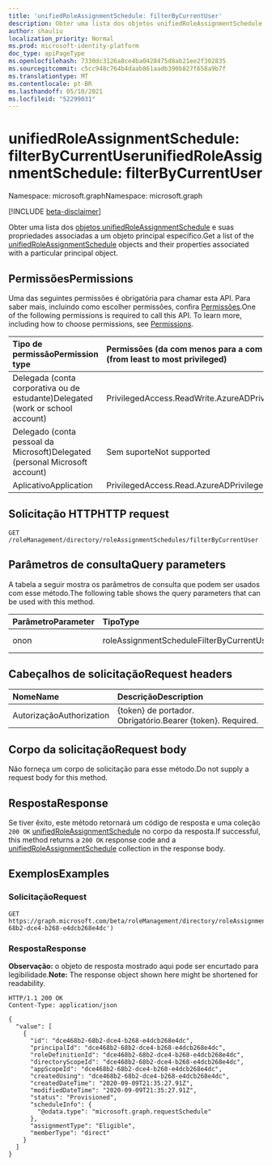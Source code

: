 ```yaml
---
title: 'unifiedRoleAssignmentSchedule: filterByCurrentUser'
description: Obter uma lista dos objetos unifiedRoleAssignmentSchedule e suas propriedades filtradas por uma entidade de usuário específica
author: shauliu
localization_priority: Normal
ms.prod: microsoft-identity-platform
doc_type: apiPageType
ms.openlocfilehash: 7330dc3126a8ce4ba0428475d8ab21ee2f302835
ms.sourcegitcommit: c5cc948c764b4daab861aadb390b827f658a9b7f
ms.translationtype: MT
ms.contentlocale: pt-BR
ms.lasthandoff: 05/10/2021
ms.locfileid: "52299031"
---
```

# <a name="unifiedroleassignmentschedule-filterbycurrentuser"></a><span data-ttu-id="31ef7-103">unifiedRoleAssignmentSchedule: filterByCurrentUser</span><span class="sxs-lookup"><span data-stu-id="31ef7-103">unifiedRoleAssignmentSchedule: filterByCurrentUser</span></span>
<span data-ttu-id="31ef7-104">Namespace: microsoft.graph</span><span class="sxs-lookup"><span data-stu-id="31ef7-104">Namespace: microsoft.graph</span></span>

[!INCLUDE [beta-disclaimer](../../includes/beta-disclaimer.md)]

<span data-ttu-id="31ef7-105">Obter uma lista dos [objetos unifiedRoleAssignmentSchedule](../resources/unifiedRoleAssignmentSchedule.md) e suas propriedades associadas a um objeto principal específico.</span><span class="sxs-lookup"><span data-stu-id="31ef7-105">Get a list of the [unifiedRoleAssignmentSchedule](../resources/unifiedRoleAssignmentSchedule.md) objects and their properties associated with a particular principal object.</span></span>

## <a name="permissions"></a><span data-ttu-id="31ef7-106">Permissões</span><span class="sxs-lookup"><span data-stu-id="31ef7-106">Permissions</span></span>
<span data-ttu-id="31ef7-p101">Uma das seguintes permissões é obrigatória para chamar esta API. Para saber mais, incluindo como escolher permissões, confira [Permissões](/graph/permissions-reference).</span><span class="sxs-lookup"><span data-stu-id="31ef7-p101">One of the following permissions is required to call this API. To learn more, including how to choose permissions, see [Permissions](/graph/permissions-reference).</span></span>

|<span data-ttu-id="31ef7-109">Tipo de permissão</span><span class="sxs-lookup"><span data-stu-id="31ef7-109">Permission type</span></span>|<span data-ttu-id="31ef7-110">Permissões (da com menos para a com mais privilégios)</span><span class="sxs-lookup"><span data-stu-id="31ef7-110">Permissions (from least to most privileged)</span></span>|
|:---|:---|
|<span data-ttu-id="31ef7-111">Delegada (conta corporativa ou de estudante)</span><span class="sxs-lookup"><span data-stu-id="31ef7-111">Delegated (work or school account)</span></span>|<span data-ttu-id="31ef7-112">PrivilegedAccess.ReadWrite.AzureAD</span><span class="sxs-lookup"><span data-stu-id="31ef7-112">PrivilegedAccess.ReadWrite.AzureAD</span></span>|
|<span data-ttu-id="31ef7-113">Delegado (conta pessoal da Microsoft)</span><span class="sxs-lookup"><span data-stu-id="31ef7-113">Delegated (personal Microsoft account)</span></span>|<span data-ttu-id="31ef7-114">Sem suporte</span><span class="sxs-lookup"><span data-stu-id="31ef7-114">Not supported</span></span>|
|<span data-ttu-id="31ef7-115">Aplicativo</span><span class="sxs-lookup"><span data-stu-id="31ef7-115">Application</span></span>|<span data-ttu-id="31ef7-116">PrivilegedAccess.Read.AzureAD</span><span class="sxs-lookup"><span data-stu-id="31ef7-116">PrivilegedAccess.Read.AzureAD</span></span>|

## <a name="http-request"></a><span data-ttu-id="31ef7-117">Solicitação HTTP</span><span class="sxs-lookup"><span data-stu-id="31ef7-117">HTTP request</span></span>

<!-- {
  "blockType": "ignored"
}
-->
``` http
GET /roleManagement/directory/roleAssignmentSchedules/filterByCurrentUser
```

## <a name="query-parameters"></a><span data-ttu-id="31ef7-118">Parâmetros de consulta</span><span class="sxs-lookup"><span data-stu-id="31ef7-118">Query parameters</span></span>
<span data-ttu-id="31ef7-119">A tabela a seguir mostra os parâmetros de consulta que podem ser usados com esse método.</span><span class="sxs-lookup"><span data-stu-id="31ef7-119">The following table shows the query parameters that can be used with this method.</span></span>

|<span data-ttu-id="31ef7-120">Parâmetro</span><span class="sxs-lookup"><span data-stu-id="31ef7-120">Parameter</span></span>|<span data-ttu-id="31ef7-121">Tipo</span><span class="sxs-lookup"><span data-stu-id="31ef7-121">Type</span></span>|<span data-ttu-id="31ef7-122">Descrição</span><span class="sxs-lookup"><span data-stu-id="31ef7-122">Description</span></span>|
|:---|:---|:---|
|<span data-ttu-id="31ef7-123">on</span><span class="sxs-lookup"><span data-stu-id="31ef7-123">on</span></span>|<span data-ttu-id="31ef7-124">roleAssignmentScheduleFilterByCurrentUserOptions</span><span class="sxs-lookup"><span data-stu-id="31ef7-124">roleAssignmentScheduleFilterByCurrentUserOptions</span></span>|<span data-ttu-id="31ef7-125">ID do usuário atual.</span><span class="sxs-lookup"><span data-stu-id="31ef7-125">Id of the current user.</span></span>|


## <a name="request-headers"></a><span data-ttu-id="31ef7-126">Cabeçalhos de solicitação</span><span class="sxs-lookup"><span data-stu-id="31ef7-126">Request headers</span></span>
|<span data-ttu-id="31ef7-127">Nome</span><span class="sxs-lookup"><span data-stu-id="31ef7-127">Name</span></span>|<span data-ttu-id="31ef7-128">Descrição</span><span class="sxs-lookup"><span data-stu-id="31ef7-128">Description</span></span>|
|:---|:---|
|<span data-ttu-id="31ef7-129">Autorização</span><span class="sxs-lookup"><span data-stu-id="31ef7-129">Authorization</span></span>|<span data-ttu-id="31ef7-p102">{token} de portador. Obrigatório.</span><span class="sxs-lookup"><span data-stu-id="31ef7-p102">Bearer {token}. Required.</span></span>|

## <a name="request-body"></a><span data-ttu-id="31ef7-132">Corpo da solicitação</span><span class="sxs-lookup"><span data-stu-id="31ef7-132">Request body</span></span>
<span data-ttu-id="31ef7-133">Não forneça um corpo de solicitação para esse método.</span><span class="sxs-lookup"><span data-stu-id="31ef7-133">Do not supply a request body for this method.</span></span>

## <a name="response"></a><span data-ttu-id="31ef7-134">Resposta</span><span class="sxs-lookup"><span data-stu-id="31ef7-134">Response</span></span>

<span data-ttu-id="31ef7-135">Se tiver êxito, este método retornará um código de resposta e uma coleção `200 OK` [unifiedRoleAssignmentSchedule](../resources/unifiedroleassignmentschedule.md) no corpo da resposta.</span><span class="sxs-lookup"><span data-stu-id="31ef7-135">If successful, this method returns a `200 OK` response code and a [unifiedRoleAssignmentSchedule](../resources/unifiedroleassignmentschedule.md) collection in the response body.</span></span>

## <a name="examples"></a><span data-ttu-id="31ef7-136">Exemplos</span><span class="sxs-lookup"><span data-stu-id="31ef7-136">Examples</span></span>

### <a name="request"></a><span data-ttu-id="31ef7-137">Solicitação</span><span class="sxs-lookup"><span data-stu-id="31ef7-137">Request</span></span>
<!-- {
  "blockType": "request",
  "name": "unifiedroleassignmentschedule_filterbycurrentuser"
}
-->
``` http
GET https://graph.microsoft.com/beta/roleManagement/directory/roleAssignmentSchedules/filterByCurrentUser(on='dce468b2-68b2-dce4-b268-e4dcb268e4dc')
```


### <a name="response"></a><span data-ttu-id="31ef7-138">Resposta</span><span class="sxs-lookup"><span data-stu-id="31ef7-138">Response</span></span>
<span data-ttu-id="31ef7-139">**Observação:** o objeto de resposta mostrado aqui pode ser encurtado para legibilidade.</span><span class="sxs-lookup"><span data-stu-id="31ef7-139">**Note:** The response object shown here might be shortened for readability.</span></span>
<!-- {
  "blockType": "response",
  "truncated": true,
  "@odata.type": "Collection(microsoft.graph.unifiedRoleAssignmentSchedule)"
}
-->
``` http
HTTP/1.1 200 OK
Content-Type: application/json

{
  "value": [
    {
      "id": "dce468b2-68b2-dce4-b268-e4dcb268e4dc",
      "principalId": "dce468b2-68b2-dce4-b268-e4dcb268e4dc",
      "roleDefinitionId": "dce468b2-68b2-dce4-b268-e4dcb268e4dc",
      "directoryScopeId": "dce468b2-68b2-dce4-b268-e4dcb268e4dc",
      "appScopeId": "dce468b2-68b2-dce4-b268-e4dcb268e4dc",
      "createdUsing": "dce468b2-68b2-dce4-b268-e4dcb268e4dc",
      "createdDateTime": "2020-09-09T21:35:27.91Z",
      "modifiedDateTime": "2020-09-09T21:35:27.91Z",
      "status": "Provisioned",
      "scheduleInfo": {
        "@odata.type": "microsoft.graph.requestSchedule"
      },
      "assignmentType": "Eligible",
      "memberType": "direct"
    }
  ]
}
```

